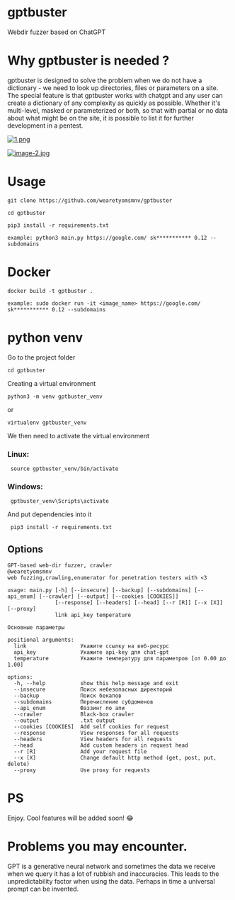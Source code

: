 # gptbuster
Webdir fuzzer based on ChatGPT


# Why gptbuster is needed ?

gptbuster is designed to solve the problem when we do not have a dictionary - we need to look up directories, files or parameters on a site. The special feature is that gptbuster works with chatgpt and any user can create a dictionary of any complexity as quickly as possible. Whether it's multi-level, masked or parameterized or both, so that with partial or no data about what might be on the site, it is possible to list it for further development in a pentest. 


[![1.png](https://i.postimg.cc/fT3QVTpN/1.png)](https://postimg.cc/8jV03DTK)


[![image-2.jpg](https://i.postimg.cc/W4jWtC7T/image-2.jpg)](https://postimg.cc/TK7q4kS4)



# Usage

```
git clone https://github.com/wearetyomsmnv/gptbuster
```
```
cd gptbuster
```
```
pip3 install -r requirements.txt
```

```
example: python3 main.py https://google.com/ sk*********** 0.12 --subdomains
```


# Docker

```
docker build -t gptbuster . 
```

```
example: sudo docker run -it <image_name> https://google.com/ sk*********** 0.12 --subdomains
```


# python venv

Go to the project folder
```
cd gptbuster
```

Creating a virtual environment
```
python3 -m venv gptbuster_venv
```

or

```
virtualenv gptbuster_venv
```


We then need to activate the virtual environment

### Linux:
```
 source gptbuster_venv/bin/activate
```

### Windows:

```
 gptbuster_venv\Scripts\activate
```


And put dependencies into it

```
 pip3 install -r requirements.txt
```



## Options


```
GPT-based web-dir fuzzer, crawler
@wearetyomsmnv
web fuzzing,crawling,enumerator for penetration testers with <3

usage: main.py [-h] [--insecure] [--backup] [--subdomains] [--api_enum] [--crawler] [--output] [--cookies [COOKIES]]
               [--response] [--headers] [--head] [--r [R]] [--x [X]] [--proxy]
               link api_key temperature

Основные параметры

positional arguments:
  link                 Укажите ссылку на веб-ресурс
  api_key              Укажите api-key для chat-gpt
  temperature          Укажите температуру для параметров [от 0.00 до 1.00]

options:
  -h, --help           show this help message and exit
  --insecure           Поиск небезопасных директорий
  --backup             Поиск бекапов
  --subdomains         Перечисление субдоменов
  --api_enum           Фаззинг по апи
  --crawler            Black-box crawler
  --output             .txt output
  --cookies [COOKIES]  Add self cookies for request
  --response           View responses for all requests
  --headers            View headers for all requests
  --head               Add custom headers in request head
  --r [R]              Add your request file
  --x [X]              Change default http method (get, post, put, delete)
  --proxy              Use proxy for requests

```

# PS

Enjoy. Cool features will be added soon! :joy:

# Problems you may encounter.

GPT is a generative neural network and sometimes the data we receive when we query it has a lot of rubbish and inaccuracies. This leads to the unpredictability factor when using the data. Perhaps in time a universal prompt can be invented.
